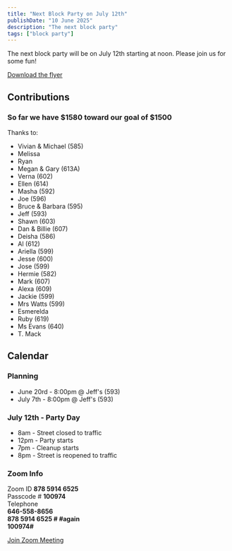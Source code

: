 ```yaml
---
title: "Next Block Party on July 12th"
publishDate: "10 June 2025"
description: "The next block party"
tags: ["block party"]
---
```


The next block party will be on July 12th starting at noon. Please join us for some fun!

[Download the flyer](/planning-flyer-2025.pdf)

## Contributions

### So far we have $1580 toward our goal of $1500

Thanks to:

- Vivian & Michael (585)
- Melissa
- Ryan
- Megan & Gary (613A)
- Verna (602)
- Ellen (614)
- Masha (592)
- Joe (596)
- Bruce & Barbara (595)
- Jeff (593)
- Shawn (603)
- Dan & Billie (607)
- Deisha (586)
- Al (612)
- Ariella (599)
- Jesse (600)
- Jose (599)
- Hermie (582)
- Mark (607)
- Alexa (609)
- Jackie (599)
- Mrs Watts (599)
- Esmerelda
- Ruby (619)
- Ms Evans (640)
- T. Mack


## Calendar

### Planning

* June 20rd - 8:00pm @ Jeff's (593)
* July 7th  - 8:00pm @ Jeff's (593)

### July 12th - Party Day

* 8am  - Street closed to traffic
* 12pm - Party starts
* 7pm  - Cleanup starts
* 8pm  - Street is reopened to traffic

### Zoom Info

Zoom ID **878 5914 6525**<br>
Passcode # **100974**<br>
Telephone<br>
**646-558-8656**<br>
**878 5914 6525 # #again**<br>
**100974#**

[Join Zoom Meeting](https://us06web.zoom.us/j/87859146525?pwd=YXUzeHVBRTk4SlBEcVpZZDR6QkF5dz09)


